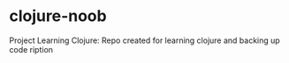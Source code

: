 # clojure-noob

Project Learning Clojure: Repo created for learning clojure and backing up code
ription

